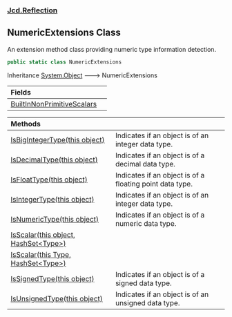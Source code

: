 ### [Jcd.Reflection](Jcd.Reflection.md 'Jcd.Reflection')

## NumericExtensions Class

An extension method class providing numeric type information detection.

```csharp
public static class NumericExtensions
```

Inheritance [System.Object](https://docs.microsoft.com/en-us/dotnet/api/System.Object 'System.Object') &#129106;
NumericExtensions

| Fields                                                                                                                                                     |     |
|:-----------------------------------------------------------------------------------------------------------------------------------------------------------|:----|
| [BuiltInNonPrimitiveScalars](Jcd.Reflection.NumericExtensions.BuiltInNonPrimitiveScalars.md 'Jcd.Reflection.NumericExtensions.BuiltInNonPrimitiveScalars') |     |

| Methods                                                                                                                                                                                                                                                                  |                                                          |
|:-------------------------------------------------------------------------------------------------------------------------------------------------------------------------------------------------------------------------------------------------------------------------|:---------------------------------------------------------|
| [IsBigIntegerType(this object)](Jcd.Reflection.NumericExtensions.IsBigIntegerType(thisobject).md 'Jcd.Reflection.NumericExtensions.IsBigIntegerType(this object)')                                                                                                       | Indicates if an object is of an integer data type.       |
| [IsDecimalType(this object)](Jcd.Reflection.NumericExtensions.IsDecimalType(thisobject).md 'Jcd.Reflection.NumericExtensions.IsDecimalType(this object)')                                                                                                                | Indicates if an object is of a decimal data type.        |
| [IsFloatType(this object)](Jcd.Reflection.NumericExtensions.IsFloatType(thisobject).md 'Jcd.Reflection.NumericExtensions.IsFloatType(this object)')                                                                                                                      | Indicates if an object is of a floating point data type. |
| [IsIntegerType(this object)](Jcd.Reflection.NumericExtensions.IsIntegerType(thisobject).md 'Jcd.Reflection.NumericExtensions.IsIntegerType(this object)')                                                                                                                | Indicates if an object is of an integer data type.       |
| [IsNumericType(this object)](Jcd.Reflection.NumericExtensions.IsNumericType(thisobject).md 'Jcd.Reflection.NumericExtensions.IsNumericType(this object)')                                                                                                                | Indicates if an object is of a numeric data type.        |
| [IsScalar(this object, HashSet&lt;Type&gt;)](Jcd.Reflection.NumericExtensions.IsScalar(thisobject,System.Collections.Generic.HashSet_System.Type_).md 'Jcd.Reflection.NumericExtensions.IsScalar(this object, System.Collections.Generic.HashSet<System.Type>)')         |                                                          |
| [IsScalar(this Type, HashSet&lt;Type&gt;)](Jcd.Reflection.NumericExtensions.IsScalar(thisSystem.Type,System.Collections.Generic.HashSet_System.Type_).md 'Jcd.Reflection.NumericExtensions.IsScalar(this System.Type, System.Collections.Generic.HashSet<System.Type>)') |                                                          |
| [IsSignedType(this object)](Jcd.Reflection.NumericExtensions.IsSignedType(thisobject).md 'Jcd.Reflection.NumericExtensions.IsSignedType(this object)')                                                                                                                   | Indicates if an object is of a signed data type.         |
| [IsUnsignedType(this object)](Jcd.Reflection.NumericExtensions.IsUnsignedType(thisobject).md 'Jcd.Reflection.NumericExtensions.IsUnsignedType(this object)')                                                                                                             | Indicates if an object is of an unsigned data type.      |
